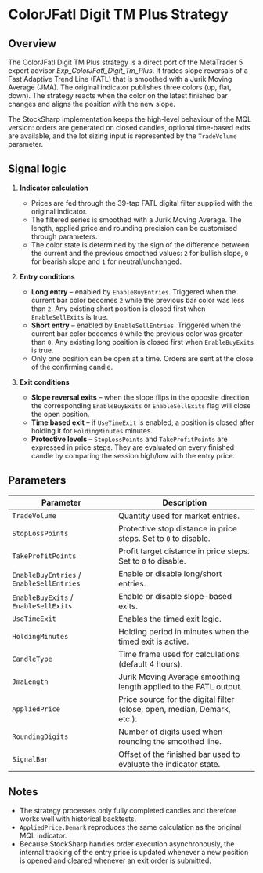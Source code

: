 # ColorJFatl Digit TM Plus Strategy

## Overview

The ColorJFatl Digit TM Plus strategy is a direct port of the MetaTrader 5
expert advisor *Exp_ColorJFatl_Digit_Tm_Plus*. It trades slope reversals of a
Fast Adaptive Trend Line (FATL) that is smoothed with a Jurik Moving Average
(JMA). The original indicator publishes three colors (up, flat, down). The
strategy reacts when the color on the latest finished bar changes and aligns
the position with the new slope.

The StockSharp implementation keeps the high-level behaviour of the MQL
version: orders are generated on closed candles, optional time-based exits are
available, and the lot sizing input is represented by the `TradeVolume`
parameter.

## Signal logic

1. **Indicator calculation**
   - Prices are fed through the 39-tap FATL digital filter supplied with the
     original indicator.
   - The filtered series is smoothed with a Jurik Moving Average. The length,
     applied price and rounding precision can be customised through parameters.
   - The color state is determined by the sign of the difference between the
     current and the previous smoothed values: `2` for bullish slope,
     `0` for bearish slope and `1` for neutral/unchanged.

2. **Entry conditions**
   - **Long entry** – enabled by `EnableBuyEntries`. Triggered when the current
     bar color becomes `2` while the previous bar color was less than `2`. Any
     existing short position is closed first when `EnableSellExits` is true.
   - **Short entry** – enabled by `EnableSellEntries`. Triggered when the
     current bar color becomes `0` while the previous color was greater than
     `0`. Any existing long position is closed first when `EnableBuyExits` is
     true.
   - Only one position can be open at a time. Orders are sent at the close of
     the confirming candle.

3. **Exit conditions**
   - **Slope reversal exits** – when the slope flips in the opposite direction
     the corresponding `EnableBuyExits` or `EnableSellExits` flag will close
     the open position.
   - **Time based exit** – if `UseTimeExit` is enabled, a position is closed
     after holding it for `HoldingMinutes` minutes.
   - **Protective levels** – `StopLossPoints` and `TakeProfitPoints` are
     expressed in price steps. They are evaluated on every finished candle by
     comparing the session high/low with the entry price.

## Parameters

| Parameter | Description |
|-----------|-------------|
| `TradeVolume` | Quantity used for market entries. |
| `StopLossPoints` | Protective stop distance in price steps. Set to `0` to disable. |
| `TakeProfitPoints` | Profit target distance in price steps. Set to `0` to disable. |
| `EnableBuyEntries` / `EnableSellEntries` | Enable or disable long/short entries. |
| `EnableBuyExits` / `EnableSellExits` | Enable or disable slope-based exits. |
| `UseTimeExit` | Enables the timed exit logic. |
| `HoldingMinutes` | Holding period in minutes when the timed exit is active. |
| `CandleType` | Time frame used for calculations (default 4 hours). |
| `JmaLength` | Jurik Moving Average smoothing length applied to the FATL output. |
| `AppliedPrice` | Price source for the digital filter (close, open, median, Demark, etc.). |
| `RoundingDigits` | Number of digits used when rounding the smoothed line. |
| `SignalBar` | Offset of the finished bar used to evaluate the indicator state. |

## Notes

- The strategy processes only fully completed candles and therefore works well
  with historical backtests.
- `AppliedPrice.Demark` reproduces the same calculation as the original MQL
  indicator.
- Because StockSharp handles order execution asynchronously, the internal
  tracking of the entry price is updated whenever a new position is opened and
  cleared whenever an exit order is submitted.
